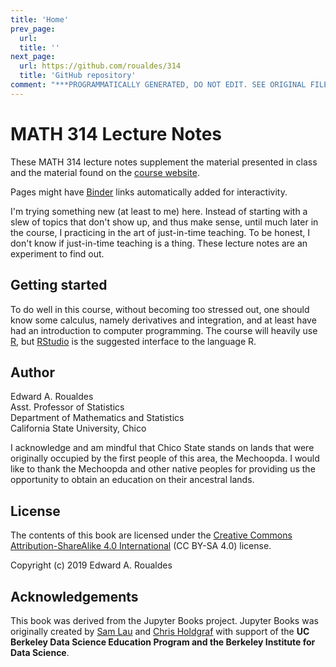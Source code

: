 ```yaml
---
title: 'Home'
prev_page:
  url: 
  title: ''
next_page:
  url: https://github.com/roualdes/314
  title: 'GitHub repository'
comment: "***PROGRAMMATICALLY GENERATED, DO NOT EDIT. SEE ORIGINAL FILES IN /content***"
---
```

# MATH 314 Lecture Notes

These MATH 314 lecture notes supplement the material presented in
class and the material found on the [course website](https://roualdes.us/teaching).

Pages might have [Binder](https://mybinder.org) links automatically
added for interactivity.

I'm trying something new (at least to me) here.  Instead of starting
with a slew of topics that don't show up, and thus make sense, until
much later in the course, I practicing in the art of just-in-time
teaching.  To be honest, I don't know if just-in-time teaching is a
thing.  These lecture notes are an experiment to find out.

## Getting started

To do well in this course, without becoming too stressed out, one
should know some calculus, namely derivatives and integration, and at
least have had an introduction to computer programming.  The course
will heavily use [R](https://cran.r-project.org/), but
[RStudio](https://www.rstudio.com/) is the suggested interface to the
language R.

## Author

Edward A. Roualdes  
Asst. Professor of Statistics  
Department of Mathematics and Statistics  
California State University, Chico  

I acknowledge and am mindful that Chico State stands on lands that were originally occupied by the first people of this area, the Mechoopda. I would like to thank the Mechoopda and other native peoples for providing us the opportunity to obtain an education on their ancestral lands.

## License

The contents of this book are licensed under the
[Creative Commons Attribution-ShareAlike 4.0 International](https://creativecommons.org/licenses/by-sa/4.0/) (CC BY-SA 4.0) license.

Copyright (c) 2019 Edward A. Roualdes


## Acknowledgements

This book was derived from the Jupyter Books project.  Jupyter Books
was originally created by [Sam Lau][sam] and [Chris Holdgraf][chris]
with support of the **UC Berkeley Data Science Education Program and
the Berkeley Institute for Data Science**.

[sam]: http://www.samlau.me/
[chris]: https://predictablynoisy.com
